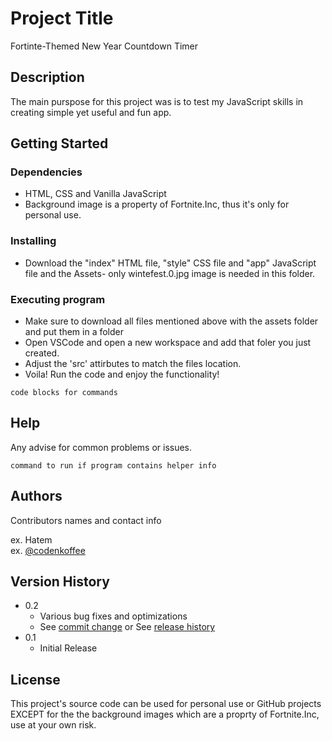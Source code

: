 # Project Title

Fortinte-Themed New Year Countdown Timer

## Description

The main purspose for this project was is to test my JavaScript skills in creating simple yet useful and fun app.

## Getting Started

### Dependencies

* HTML, CSS and Vanilla JavaScript
* Background image is a property of Fortnite.Inc, thus it's only for personal use.

### Installing

* Download the "index" HTML file, "style" CSS file and "app" JavaScript file and the Assets- only wintefest.0.jpg image is needed in this folder.

### Executing program

* Make sure to download all files mentioned above with the assets folder and put them in a folder
* Open VSCode and open a new workspace and add that foler you just created.
* Adjust the 'src' attirbutes to match the files location.
* Voila! Run the code and enjoy the functionality!
```
code blocks for commands
```

## Help

Any advise for common problems or issues.
```
command to run if program contains helper info
```

## Authors

Contributors names and contact info

ex. Hatem   
ex. [@codenkoffee](https://www.instagram.com/codenkoffee/)

## Version History

* 0.2
    * Various bug fixes and optimizations
    * See [commit change]() or See [release history]()
* 0.1
    * Initial Release

## License

This project's source code can be used for personal use or GitHub projects EXCEPT for the the background images which are a proprty of Fortnite.Inc, use at your own risk.

